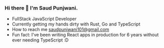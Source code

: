 ### Hi there 👋 I'm Saud Punjwani.

<ul>
  <li>FullStack JavaScript Developer</li>
  <li>Currently getting my hands dirty with Rust, Go and TypeScript</li>
  <li>How to reach me <a href="mailto:saudpunjwani101@gmail.com">saudpunjwani101@gmail.com</a></li>
  <li>Fun fact: I've been writing React apps in production for 6 years without ever needing TypeScript :D</li>
</ul>

<!--
**saudpunjwani101/saudpunjwani101** is a ✨ _special_ ✨ repository because its `README.md` (this file) appears on your GitHub profile.

Here are some ideas to get you started:

- 🔭 I’m currently working on ...
- 🌱 I’m currently learning ...
- 👯 I’m looking to collaborate on ...
- 🤔 I’m looking for help with ...
- 💬 Ask me about ...
- 📫 How to reach me: ...
- 😄 Pronouns: ...
- ⚡ Fun fact: ...
-->
